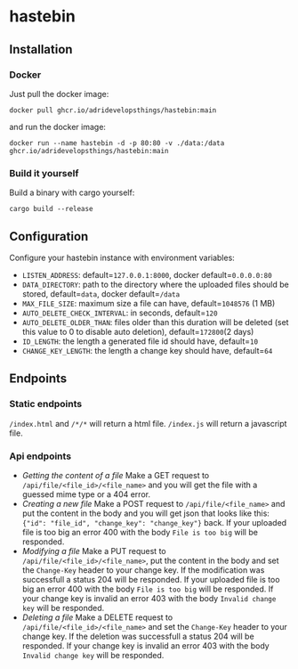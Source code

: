 # hastebin

## Installation
### Docker
Just pull the docker image:
```
docker pull ghcr.io/adridevelopsthings/hastebin:main
```
and run the docker image:
```
docker run --name hastebin -d -p 80:80 -v ./data:/data ghcr.io/adridevelopsthings/hastebin:main
```

### Build it yourself
Build a binary with cargo yourself:
```
cargo build --release
```

## Configuration
Configure your hastebin instance with environment variables:
- `LISTEN_ADDRESS`: default=`127.0.0.1:8000`, docker default=`0.0.0.0:80`
- `DATA_DIRECTORY`: path to the directory where the uploaded files should be stored, default=`data`, docker default=`/data`
- `MAX_FILE_SIZE`: maximum size a file can have, default=`1048576` (1 MB)
- `AUTO_DELETE_CHECK_INTERVAL`: in seconds, default=`120`
- `AUTO_DELETE_OLDER_THAN`: files older than this duration will be deleted (set this value to 0 to disable auto deletion), default=`172800`(2 days)
- `ID_LENGTH`: the length a generated file id should have, default=`10`
- `CHANGE_KEY_LENGTH`: the length a change key should have, default=`64`

## Endpoints

### Static endpoints
`/index.html` and `/*/*` will return a html file. `/index.js` will return a javascript file.

### Api endpoints
- *Getting the content of a file* Make a GET request to `/api/file/<file_id>/<file_name>` and you will get the file with a guessed mime type or a 404 error.
- *Creating a new file* Make a POST request to `/api/file/<file_name>` and put the content in the body and you will get json that looks like this: `{"id": "file_id", "change_key": "change_key"}` back. If your uploaded file is too big an error 400 with the body `File is too big` will be responded.
- *Modifying a file* Make a PUT request to `/api/file/<file_id>/<file_name>`, put the content in the body and set the `Change-Key` header to your change key. If the modification was successfull a status 204 will be responded. If your uploaded file is too big an error 400 with the body `File is too big` will be responded. If your change key is invalid an error 403 with the body `Invalid change key` will be responded.
- *Deleting a file* Make a DELETE request to `/api/file/<file_id>/<file_name>` and set the `Change-Key` header to your change key. If the deletion was successfull a status 204 will be responded. If your change key is invalid an error 403 with the body `Invalid change key` will be responded.
